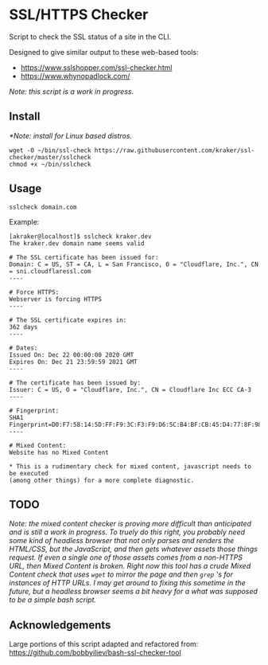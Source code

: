 # SSL/HTTPS Checker #

Script to check the SSL status of a site in the CLI.

Designed to give similar output to these web-based tools:
- https://www.sslshopper.com/ssl-checker.html
- https://www.whynopadlock.com/

_Note: this script is a work in progress._


## Install ##

_*Note: install for Linux based distros._

```
wget -O ~/bin/ssl-check https://raw.githubusercontent.com/kraker/ssl-checker/master/sslcheck
chmod +x ~/bin/sslcheck
```

## Usage ##
```
sslcheck domain.com
```

Example:
```
[akraker@localhost]$ sslcheck kraker.dev
The kraker.dev domain name seems valid

# The SSL certificate has been issued for:
Domain: C = US, ST = CA, L = San Francisco, O = "Cloudflare, Inc.", CN = sni.cloudflaressl.com
----

# Force HTTPS:
Webserver is forcing HTTPS
----

# The SSL certificate expires in:
362 days
----

# Dates:
Issued On: Dec 22 00:00:00 2020 GMT
Expires On: Dec 21 23:59:59 2021 GMT
----

# The certificate has been issued by:
Issuer: C = US, O = "Cloudflare, Inc.", CN = Cloudflare Inc ECC CA-3
----

# Fingerprint:
SHA1 Fingerprint=D0:F7:58:14:5D:FF:F9:3C:F3:F9:D6:5C:B4:BF:CB:45:D4:77:8F:98
----

# Mixed Content:
Website has no Mixed Content

* This is a rudimentary check for mixed content, javascript needs to be executed
(among other things) for a more complete diagnostic.
```

## TODO ##

_Note: the mixed content checker is proving more difficult than anticipated and is still a work in progress.  To truely do this right, you probably need some kind of headless browser that not only parses and renders the HTML/CSS, but the JavaScript, and then gets whatever assets those things request. If even a single one of those assets comes from a non-HTTPS URL, then Mixed Content is broken. Right now this tool has a crude Mixed Content check that uses `wget` to mirror the page and then `grep` 's for instances of HTTP URLs. I may get around to fixing this sometime in the future, but a headless browser seems a bit heavy for a what was supposed to be a simple bash script._

## Acknowledgements ##

Large portions of this script adapted and refactored from:
https://github.com/bobbyiliev/bash-ssl-checker-tool




